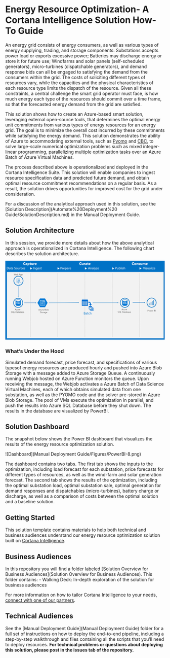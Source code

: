 # Energy Resource Optimization- A Cortana Intelligence Solution How-To Guide

An energy grid consists of energy consumers, as well as various types of energy supplying, trading, and storage components: Substations accepts power load or exports excessive power; Batteries may discharge energy or store it for future use; Windfarms and solar panels (self-scheduled generators), micro-turbines (dispatchable generators), and demand response bids can all be engaged to satisfying the demand from the consumers within the grid. The costs of soliciting different types of resources vary, while the capacities and the physical characteristics of each resource type limits the dispatch of the resource. Given all these constraints, a central challenge the smart grid operator must face, is how much energy each type of the resources should commit over a time frame, so that the forecasted energy demand from the grid are satisfied.

This solution shows how to create an Azure-based smart solution, leveraging external open-source tools, that determines the optimal energy unit commitments from various types of energy resources for an energy grid. The goal is to minimize the overall cost incurred by these commitments while satisfying the energy demand. This solution demonstrates the ability of Azure to accommodating external tools, such as [Pyomo](http://www.pyomo.org/) and [CBC](https://projects.coin-or.org/Cbc), to solve large-scale numerical optimization problems such as mixed integer-linear programming, parallelizing multiple optimization tasks over an Azure Batch of Azure Virtual Machines.

The process described above is operationalized and deployed in the Cortana Intelligence Suite. This solution will enable companies to ingest resource specification data and predicted future demand, and obtain optimal resource commitment recommendations on a regular basis. As a result, the solution drives opportunities for improved cost for the grid under consideration.

For a discussion of the analytical approach used in this solution, see the [Solution Description](Automate%20Deployment%20 Guide/SolutionDescription.md) in the Manual Deployment Guide.

## Solution Architecture


In this session, we provide more details about how the above analytical approach is operationalized in Cortana Intelligence. The following chart describes the solution architecture.

![Architecture Diagram](Manual%20Deployment%20Guide/Figures/resourceOptArchitecture.png)


### What’s Under the Hood

Simulated demand forecast, price forecast, and specifications of various typesof energy resources are produced hourly and pushed into Azure Blob Storage with a message added to Azure Storage Queue. A continuously running Webjob hosted on Azure Function monitors the queue. Upon receiving the message, the Webjob activates a Azure Batch of Data Science Virtual Machines, each of which obtains simulated data from one substation, as well as the PYOMO code and the solver pre-stored in Azure Blob Storage. The pool of VMs execute the optimization in parallel, and push the results into Azure SQL Database before they shut down. The results in the database are visualized by PowerBI.

## Solution Dashboard

The snapshot below shows the Power BI dashboard that visualizes the results of
the energy resource optimization solution.

![Dashboard](Manual Deployment Guide/Figures/PowerBI-8.png)


The dashboard contains two tabs. The first tab shows the inputs to the
optimization, including load forecast for each substation, price forecasts for
different types of resources, as well as the wind-farm and solar generation
forecast. The second tab shows the results of the optimization, including the
optimal substation load, optimal substation sale, optimal generation for demand
responses and dispatchables (micro-turbines), battery charge or discharge, as
well as a comparison of costs between the optimal solution and a baseline
solution.

## Getting Started

This solution template contains materials to help both technical and business audiences understand our energy resource optimization solution built on [Cortana Intelligence](https://www.microsoft.com/en-us/server-cloud/cortana-intelligence-suite/Overview.aspx).

## Business Audiences

In this repository you will find a folder labeled [Solution Overview for Business Audiences](Solution Overview for Business Audiences).
This folder contains: - Walking Deck: In-depth exploration of the solution for business audiences

For more information on how to tailor Cortana Intelligence to your needs, [connect with one of our partners](http://aka.ms/CISFindPartner).

## Technical Audiences


See the [Manual Deployment Guide](Manual Deployment Guide) folder for a full set of instructions on how to deploy the end-to-end pipeline, including a step-by-step walkthrough and files containing all the scripts that you’ll need to deploy resources. **For technical problems or questions about deploying this solution, please post in the issues tab of the repository.**
